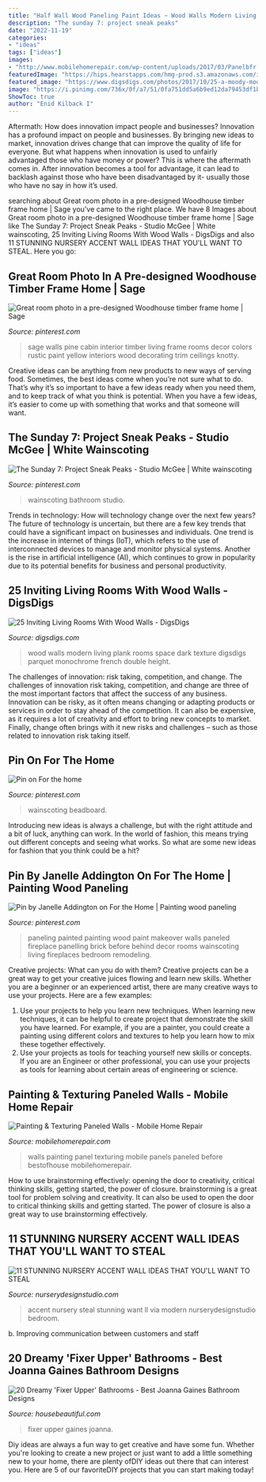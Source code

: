 ```yaml
---
title: "Half Wall Wood Paneling Paint Ideas ~ Wood Walls Modern Living Plank Rooms Space Dark Texture Digsdigs Parquet Monochrome French Double Height"
description: "The sunday 7: project sneak peaks"
date: "2022-11-19"
categories:
- "ideas"
tags: ["ideas"]
images:
- "http://www.mobilehomerepair.com/wp-content/uploads/2017/03/Panelbfr.jpg"
featuredImage: "https://hips.hearstapps.com/hmg-prod.s3.amazonaws.com/images/fixer-upper-bathrooms-6-1547585820.jpeg?crop=1xw:1xh;center,top&amp;resize=480:*"
featured_image: "https://www.digsdigs.com/photos/2017/10/25-a-moody-modern-space-with-a-black-wood-plank-wall-which-adds-texture-to-the-space.jpg"
image: "https://i.pinimg.com/736x/0f/a7/51/0fa751dd5a6b9ed12da79453df1be56c--beadboard-wainscoting-wainscoting-ideas.jpg"
ShowToc: true
author: "Enid Kilback I"
---
```



Aftermath: How does innovation impact people and businesses?
Innovation has a profound impact on people and businesses. By bringing new ideas to market, innovation drives change that can improve the quality of life for everyone. But what happens when innovation is used to unfairly advantaged those who have money or power? This is where the aftermath comes in. After innovation becomes a tool for advantage, it can lead to backlash against those who have been disadvantaged by it- usually those who have no say in how it’s used.

	

		
searching about Great room photo in a pre-designed Woodhouse timber frame home | Sage you've came to the right place. We have 8 Images about Great room photo in a pre-designed Woodhouse timber frame home | Sage like The Sunday 7: Project Sneak Peaks - Studio McGee | White wainscoting, 25 Inviting Living Rooms With Wood Walls - DigsDigs and also 11 STUNNING NURSERY ACCENT WALL IDEAS THAT YOU&#039;LL WANT TO STEAL. Here you go:
		
    
## Great Room Photo In A Pre-designed Woodhouse Timber Frame Home | Sage

<img loading=lazy src="https://i.pinimg.com/736x/79/c4/1c/79c41cc937c7cd80da09a2fbd5f0552c--sage-green-walls-sage-green-painted-rooms.jpg" onerror="this.onerror=null;this.src='https://tse4.mm.bing.net/th?id=OIP.YIGUFjJq8Hbaq2heUv007AHaLG&amp;pid=15.1';" alt="Great room photo in a pre-designed Woodhouse timber frame home | Sage">

_Source: pinterest.com_

>sage walls pine cabin interior timber living frame rooms decor colors rustic paint yellow interiors wood decorating trim ceilings knotty. 

	

Creative ideas can be anything from new products to new ways of serving food. Sometimes, the best ideas come when you’re not sure what to do. That’s why it’s so important to have a few ideas ready when you need them, and to keep track of what you think is potential. When you have a few ideas, it’s easier to come up with something that works and that someone will want.

    
## The Sunday 7: Project Sneak Peaks - Studio McGee | White Wainscoting

<img loading=lazy src="https://i.pinimg.com/736x/38/7e/81/387e8143ba1aee9971660e11cea3db4a.jpg" onerror="this.onerror=null;this.src='https://tse3.mm.bing.net/th?id=OIP.U-niryw0kz8vlZqG86T6MgHaLH&amp;pid=15.1';" alt="The Sunday 7: Project Sneak Peaks - Studio McGee | White wainscoting">

_Source: pinterest.com_

>wainscoting bathroom studio. 

	

Trends in technology: How will technology change over the next few years?
The future of technology is uncertain, but there are a few key trends that could have a significant impact on businesses and individuals. One trend is the increase in internet of things (IoT), which refers to the use of interconnected devices to manage and monitor physical systems. Another is the rise in artificial intelligence (AI), which continues to grow in popularity due to its potential benefits for business and personal productivity.

    
## 25 Inviting Living Rooms With Wood Walls - DigsDigs

<img loading=lazy src="https://www.digsdigs.com/photos/2017/10/25-a-moody-modern-space-with-a-black-wood-plank-wall-which-adds-texture-to-the-space.jpg" onerror="this.onerror=null;this.src='https://tse4.mm.bing.net/th?id=OIP.hfpmw22jxy_v3FBYb8QIvAHaK3&amp;pid=15.1';" alt="25 Inviting Living Rooms With Wood Walls - DigsDigs">

_Source: digsdigs.com_

>wood walls modern living plank rooms space dark texture digsdigs parquet monochrome french double height. 

	

The challenges of innovation: risk taking, competition, and change.
The challenges of innovation risk taking, competition, and change are three of the most important factors that affect the success of any business. Innovation can be risky, as it often means changing or adapting products or services in order to stay ahead of the competition. It can also be expensive, as it requires a lot of creativity and effort to bring new concepts to market. Finally, change often brings with it new risks and challenges – such as those related to innovation risk taking itself.

    
## Pin On For The Home

<img loading=lazy src="https://i.pinimg.com/736x/0f/a7/51/0fa751dd5a6b9ed12da79453df1be56c--beadboard-wainscoting-wainscoting-ideas.jpg" onerror="this.onerror=null;this.src='https://tse1.mm.bing.net/th?id=OIP.E5GPE3IY-rPU7fI_SXlVPgHaLH&amp;pid=15.1';" alt="Pin on For the home">

_Source: pinterest.com_

>wainscoting beadboard. 

	

Introducing new ideas is always a challenge, but with the right attitude and a bit of luck, anything can work. In the world of fashion, this means trying out different concepts and seeing what works. So what are some new ideas for fashion that you think could be a hit?

    
## Pin By Janelle Addington On For The Home | Painting Wood Paneling

<img loading=lazy src="https://i.pinimg.com/736x/a3/de/54/a3de547938c7157812a9471bc62e8de6--painted-panelling-painting-paneling.jpg" onerror="this.onerror=null;this.src='https://tse2.mm.bing.net/th?id=OIP.KjsAPv8hS6v-K83dO_THuAHaK4&amp;pid=15.1';" alt="Pin by Janelle Addington on For the Home | Painting wood paneling">

_Source: pinterest.com_

>paneling painted painting wood paint makeover walls paneled fireplace panelling brick before behind decor rooms wainscoting living fireplaces bedroom remodeling. 

	

Creative projects: What can you do with them?
Creative projects can be a great way to get your creative juices flowing and learn new skills. Whether you are a beginner or an experienced artist, there are many creative ways to use your projects. Here are a few examples: 
1. Use your projects to help you learn new techniques. When learning new techniques, it can be helpful to create project that demonstrate the skill you have learned. For example, if you are a painter, you could create a painting using different colors and textures to help you learn how to mix these together effectively. 
2. Use your projects as tools for teaching yourself new skills or concepts. If you are an Engineer or other professional, you can use your projects as tools for learning about certain areas of engineering or science.

    
## Painting &amp; Texturing Paneled Walls - Mobile Home Repair

<img loading=lazy src="http://www.mobilehomerepair.com/wp-content/uploads/2017/03/Panelbfr.jpg" onerror="this.onerror=null;this.src='https://tse2.mm.bing.net/th?id=OIP.UQBssMg38MEMgaZicdKd_QHaFj&amp;pid=15.1';" alt="Painting &amp; Texturing Paneled Walls - Mobile Home Repair">

_Source: mobilehomerepair.com_

>walls painting panel texturing mobile panels paneled before bestofhouse mobilehomerepair. 

	

How to use brainstorming effectively: opening the door to creativity, critical thinking skills, getting started, the power of closure.
brainstorming is a great tool for problem solving and creativity. It can also be used to open the door to critical thinking skills and getting started. The power of closure is also a great way to use brainstorming effectively.

    
## 11 STUNNING NURSERY ACCENT WALL IDEAS THAT YOU&#039;LL WANT TO STEAL

<img loading=lazy src="https://www.nurserydesignstudio.com/wp-content/uploads/2020/03/NURSERY-ACCENT-WALL-IDEAS-9.png" onerror="this.onerror=null;this.src='https://tse2.mm.bing.net/th?id=OIP.VUjLBDCgAkSoWjtrO_-eYgHaLH&amp;pid=15.1';" alt="11 STUNNING NURSERY ACCENT WALL IDEAS THAT YOU&#039;LL WANT TO STEAL">

_Source: nurserydesignstudio.com_

>accent nursery steal stunning want ll via modern nurserydesignstudio bedroom. 

	

b. Improving communication between customers and staff 

    
## 20 Dreamy &#039;Fixer Upper&#039; Bathrooms - Best Joanna Gaines Bathroom Designs

<img loading=lazy src="https://hips.hearstapps.com/hmg-prod.s3.amazonaws.com/images/fixer-upper-bathrooms-6-1547585820.jpeg?crop=1xw:1xh;center,top&amp;resize=480:*" onerror="this.onerror=null;this.src='https://tse2.mm.bing.net/th?id=OIP.xUr-62eUWpin9E3dEBbpnwHaLH&amp;pid=15.1';" alt="20 Dreamy &#039;Fixer Upper&#039; Bathrooms - Best Joanna Gaines Bathroom Designs">

_Source: housebeautiful.com_

>fixer upper gaines joanna. 

	

Diy ideas are always a fun way to get creative and have some fun. Whether you're looking to create a new project or just want to add a little something new to your home, there are plenty ofDIY ideas out there that can interest you. Here are 5 of our favoriteDIY projects that you can start making today!


